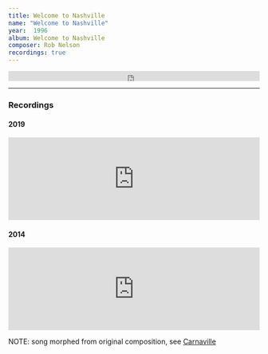 ```yaml
---
title: Welcome to Nashville
name: "Welcome to Nashville"
year:  1996
album: Welcome to Nashville
composer: Rob Nelson
recordings: true
---
```

<iframe width="100%" height="20" scrolling="no" frameborder="no" allow="autoplay" src="https://w.soundcloud.com/player/?url=https%3A//api.soundcloud.com/tracks/491146467&color=%23ff5500&inverse=false&auto_play=false&show_user=true"></iframe>

<hr/>
<h3>Recordings</h3>

<h4>2019</h4>
<iframe width="100%" height="166" scrolling="no" frameborder="no" allow="autoplay" src="https://w.soundcloud.com/player/?url=https%3A//api.soundcloud.com/tracks/491146467&color=%23ff5500&auto_play=false&hide_related=false&show_comments=true&show_user=true&show_reposts=false&show_teaser=true"></iframe>

<h4>2014</h4>
<iframe width="100%" height="166" scrolling="no" frameborder="no" allow="autoplay" src="https://w.soundcloud.com/player/?url=https%3A//api.soundcloud.com/tracks/126931825&color=%23ff5500&auto_play=false&hide_related=false&show_comments=true&show_user=true&show_reposts=false&show_teaser=true"></iframe>


NOTE: song morphed from original composition, see [Carnaville](/catalog/carnaville)
